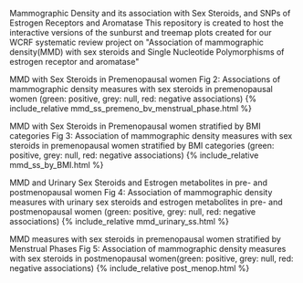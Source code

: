 Mammographic Density and its association with Sex Steroids, and SNPs of Estrogen Receptors and Aromatase
This repository is created to host the interactive versions of the sunburst and treemap plots created for our WCRF systematic review project on "Association of mammographic density(MMD) with sex steroids and Single Nucleotide Polymorphisms of estrogen receptor and aromatase"

MMD with Sex Steroids in Premenopausal women
Fig 2: Associations of mammographic density measures with sex steroids in premenopausal women (green: positive, grey: null, red: negative associations)
{% include_relative mmd_ss_premeno_bv_menstrual_phase.html %}

MMD with Sex Steroids in Premenopausal women stratified by BMI categories
Fig 3: Association of mammographic density measures with sex steroids in premenopausal women stratified by BMI categories (green: positive, grey: null, red: negative associations)
{% include_relative mmd_ss_by_BMI.html %}

MMD and Urinary Sex Steroids and Estrogen metabolites in pre- and postmenopausal women
Fig 4: Association of mammographic density measures with urinary sex steroids and estrogen metabolites in pre- and postmenopausal women (green: positive, grey: null, red: negative associations)
{% include_relative mmd_urinary_ss.html %}

MMD measures with sex steroids in premenopausal women stratified by Menstrual Phases
Fig 5: Association of mammographic density measures with sex steroids in postmenopausal women(green: positive, grey: null, red: negative associations)
{% include_relative post_menop.html %}
